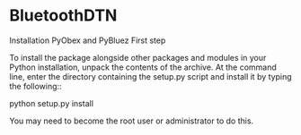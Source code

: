 # BluetoothDTN


Installation PyObex and PyBluez
First step

To install the package alongside other packages and modules in your Python installation, unpack the contents of the archive. At the command line, enter the directory containing the setup.py script and install it by typing the following::

python setup.py install

You may need to become the root user or administrator to do this.
